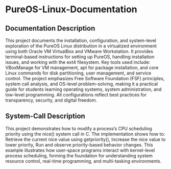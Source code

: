 # PureOS-Linux-Documentation
## Documentation Description
This project documents the installation, configuration, and system-level exploration of the PureOS Linux distribution in a virtualized environment using both Oracle VM VirtualBox and VMware Workstation. It provides terminal-based instructions for setting up PureOS, handling installation issues, and working with the ext4 filesystem.
Key tools used include:
VBoxManage for VM management,
apt for package installation,
and core Linux commands for disk partitioning, user management, and service control.
The project emphasizes Free Software Foundation (FSF) principles, system call analysis, and OS-level problem-solving, making it a practical guide for students learning operating systems, system administration, and low-level programming. All configurations reflect best practices for transparency, security, and digital freedom.
## System-Call Description
This project demonstrates how to modify a process’s CPU scheduling priority using the nice() system call in C. The implementation shows how to:
Retrieve the current nice value using getpriority(),
Increase the nice value to lower priority,
Run and observe priority-based behavior changes.
This example illustrates how user-space programs interact with kernel-level process scheduling, forming the foundation for understanding system resource control, real-time programming, and multi-tasking environments.
